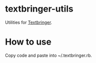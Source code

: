 # textbringer-utils
Utilities for [Textbringer](https://github.com/shugo/textbringer).

# How to use
Copy code and paste into ~/.textbringer.rb.
